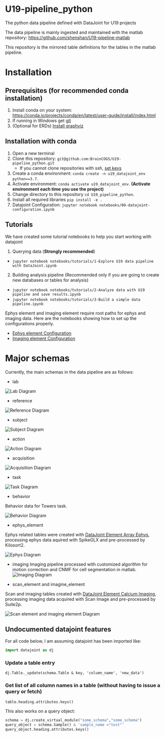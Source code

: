 # U19-pipeline_python

The python data pipeline defined with DataJoint for U19 projects

The data pipeline is mainly ingested and maintained with the matlab repository: https://github.com/shenshan/U19-pipeline-matlab

This repository is the mirrored table definitions for the tables in the matlab pipeline.

# Installation

## Prerequisites (for recommended conda installation)

1. Install conda on your system:  https://conda.io/projects/conda/en/latest/user-guide/install/index.html
2. If running in Windows get [git](https://gitforwindows.org/)
3. (Optional for ERDs) [Install graphviz](https://graphviz.org/download/)

## Installation with conda

1. Open a new terminal 
2. Clone this repository: `git@github.com:BrainCOGS/U19-pipeline_python.git`
    - If you cannot clone repositories with ssh, [set keys](https://docs.github.com/en/authentication/connecting-to-github-with-ssh/generating-a-new-ssh-key-and-adding-it-to-the-ssh-agent)
3. Create a conda environment: `conda create -n u19_datajoint_env python==3.7`.
4. Activate environment: `conda activate u19_datajoint_env`.   **(Activate environment each time you use the project)**
5. Change directory to this repository `cd U19_pipeline_python`.
6. Install all required libraries `pip install -e .`
7. Datajoint Configuration: `jupyter notebook notebooks/00-datajoint-configuration.ipynb` 

## Tutorials

We have created some tutorial notebooks to help you start working with datajoint

1. Querying data (**Strongly recommended**) 
 - `jupyter notebook notebooks/tutorials/1-Explore U19 data pipeline with DataJoint.ipynb`

2. Building analysis pipeline (Recommended only if you are going to create new databases or tables for analysis)
- `jupyter notebook notebooks/tutorials/2-Analyze data with U19 pipeline and save results.ipynb`
- `jupyter notebook notebooks/tutorials/3-Build a simple data pipeline.ipynb`


Ephys element and imaging element require root paths for ephys and imaging data. Here are the notebooks showing how to set up the configurations properly.

- [Ephys element Configuration](notebooks/ephys_element/00-Set-up-configuration.ipynb)
- [Imaging element Configuration](notebooks/imaging_element/00-Set-up-configration.ipynb)

# Major schemas

Currently, the main schemas in the data pipeline are as follows:

-  lab

![Lab Diagram](images/lab_erd.png)

-  reference

![Reference Diagram](images/reference_erd.png)

- subject

![Subject Diagram](images/subject_erd.png)

- action

![Action Diagram](images/action_erd.png)

- acquisition

![Acquisition Diagram](images/acquisition_erd.png)

- task

![Task Diagram](images/task_erd.png)

- behavior

Behavior data for Towers task.

![Behavior Diagram](images/behavior_erd.png)

- ephys_element

Ephys related tables were created with [DataJoint Element Array Ephys](https://github.com/datajoint/element-array-ephys), processing ephys data aquired with SpikeGLX and pre-processed by
Kilosort2.

![Ephys Diagram](images/ephys_element_erd.png)


- imaging
Imaging pipeline processed with customized algorithm for motion correction and CNMF for cell segmentation in matlab.
![Imaging Diagram](images/imaging_erd.png)


- scan_element and imagine_element

Scan and imaging tables created with [DataJoint Element Calcium Imaging](https://github.com/datajoint/element-calcium-imaging), processing imaging data acquired with Scan Image and pre-processed by Suite2p.

![Scan element and imaging element Diagram](images/imaging_element_erd.png)


## Undocumented datajoint features
For all code below, I am assuming datajoint has been imported like:
```python
import datajoint as dj
```

### Update a table entry
`dj.Table._update(schema.Table & key, 'column_name', 'new_data')`

### Get list of all column names in a table (without having to issue a query or fetch)
`table.heading.attributes.keys()`

This also works on a query object:
```python
schema = dj.create_virtual_module("some_schema","some_schema")
query_object = schema.Sample() & 'sample_name ="test"'
query_object.heading.attributes.keys()
```
